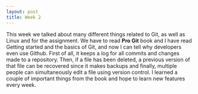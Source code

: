 ```yaml
---
layout: post
title: Week 2
---
```


This week we talked about many different things related to Git, as well as Linux and for the assignment. We have to read **Pro Git** book and I have read Getting started and the basics of Git, and now I can tell why developers even use Github. First of all, it keeps a log for all commits and changes made to a repository. Then, if a file has been deleted, a previous version of that file can be recovered since it makes backups and finally,  multiple people can simultaneously edit a file using version control. I learned a couple of important things from the book and hope to learn new features every week.

